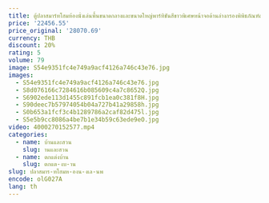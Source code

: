 ```yaml
---
title: ตู้ปลาสมาร์ทโฮมห้องนั่งเล่นพื้นขนาดกลางและขนาดใหญ่พาร์ทิชันสีขาวพิเศษหน้าจอด้านล่างกรองพิพิธภัณฑ์สัตว์น้ํา
price: '22456.55'
price_original: '28070.69'
currency: THB
discount: 20%
rating: 5
volume: 79
image: S54e9351fc4e749a9acf4126a746c43e76.jpg
images:
  - S54e9351fc4e749a9acf4126a746c43e76.jpg
  - S8d076166c7284616b085609c4a7c8652Q.jpg
  - S6902ede113d1455c891fcb1ea0c381f8H.jpg
  - S90deec7b57974054b04a727b41a29858h.jpg
  - S0b653a1fcf3c4b1289786a2caf82d475l.jpg
  - S5e5b9cc8086a4be7b1e34b59c63ede9eO.jpg
video: 4000270152577.mp4
categories:
  - name: บ้านและสวน
    slug: านและสวน
  - name: ตกแต่งบ้าน
    slug: ตกแต-งบ-าน
slug: ปลาสมาร-ทโฮมห-องน-งเล-นพ
encode: olG027A
lang: th
---
```

  